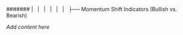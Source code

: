 ####### |   |   |   |   |   |   ├── Momentum Shift Indicators (Bullish vs. Bearish)

*Add content here*